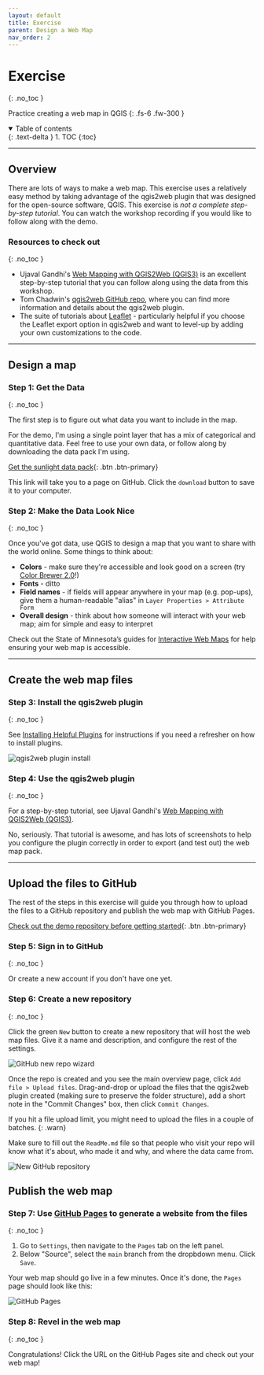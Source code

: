 ```yaml
---
layout: default
title: Exercise
parent: Design a Web Map
nav_order: 2
---
```


# Exercise
{: .no_toc }

Practice creating a web map in QGIS
{: .fs-6 .fw-300 }

<details open markdown="block">
  <summary>
    Table of contents
  </summary>
  {: .text-delta }
1. TOC
{:toc}
</details>

---

## Overview

There are lots of ways to make a web map. This exercise uses a relatively easy method by taking advantage of the  qgis2web plugin that was designed for the open-source software, QGIS. This exercise is *not a complete step-by-step tutorial*. You can watch the workshop recording if you would like to follow along with the demo.

### Resources to check out
{: .no_toc }

* Ujaval Gandhi's [Web Mapping with QGIS2Web (QGIS3)](https://www.qgistutorials.com/en/docs/3/web_mapping_with_qgis2web.html) is an excellent step-by-step tutorial that you can follow along using the data from this workshop.
* Tom Chadwin's [qgis2web GitHub repo](https://github.com/tomchadwin/qgis2web), where you can find more information and details about the qgis2web plugin.
* The suite of tutorials about [Leaflet](https://leafletjs.com) - particularly helpful if you choose the Leaflet export option in qgis2web and want to level-up by adding your own customizations to the code.

---
## Design a map

### Step 1: Get the Data
{: .no_toc }

The first step is to figure out what data you want to include in the map.

For the demo, I'm using a single point layer that has a mix of categorical and quantitative data. Feel free to use your own data, or follow along by downloading the data pack I'm using.

[Get the sunlight data pack](https://github.com/umass-gis/workshops/blob/main/content/web-map/data/sunlight_datapack.zip){: .btn .btn-primary}

This link will take you to a page on GitHub. Click the `download` button to save it to your computer.

### Step 2: Make the Data Look Nice
{: .no_toc }

Once you've got data, use QGIS to design a map that you want to share with the world online. Some things to think about:
* **Colors** - make sure they're accessible and look good on a screen (try [Color Brewer 2.0](https://colorbrewer2.org)!)
* **Fonts** - ditto
* **Field names** - if fields will appear anywhere in your map (e.g. pop-ups), give them a human-readable "alias" in `Layer Properties > Attribute Form`
* **Overall design** - think about how someone will interact with your web map; aim for simple and easy to interpret

Check out the State of Minnesota’s guides for [Interactive Web Maps](https://mn.gov/mnit/about-mnit/accessibility/maps/web.jsp) for help ensuring your web map is accessible.

---
## Create the web map files

### Step 3: Install the qgis2web plugin
{: .no_toc }

See [Installing Helpful Plugins](https://umass-gis.github.io/workshops/content/basics-qgis/getting-started.html#install-helpful-plugins) for instructions if you need a refresher on how to install plugins.

![qgis2web plugin install](media/qgis2web.png "QGIS plugins panel, searching for the qgis2web plugin")

### Step 4: Use the qgis2web plugin
{: .no_toc }

For a step-by-step tutorial, see Ujaval Gandhi's [Web Mapping with QGIS2Web (QGIS3)](https://www.qgistutorials.com/en/docs/3/web_mapping_with_qgis2web.html).

No, seriously. That tutorial is awesome, and has lots of screenshots to help you configure the plugin correctly in order to export (and test out) the web map pack.

---
## Upload the files to GitHub

The rest of the steps in this exercise will guide you through how to upload the files to a GitHub repository and publish the web map with GitHub Pages.

[Check out the demo repository before getting started](https://github.com/rmseifried/sunlight-in-the-us){: .btn .btn-primary}

### Step 5: Sign in to GitHub
{: .no_toc }

Or create a new account if you don't have one yet.

### Step 6: Create a new repository
{: .no_toc }

Click the green `New` button to create a new repository that will host the web map files. Give it a name and description, and configure the rest of the settings.

![GitHub new repo wizard](media/github-create-new-repo.png "Creating a new GitHub repository")

Once the repo is created and you see the main overview page, click `Add file > Upload files`. Drag-and-drop or upload the files that the qgis2web plugin created (making sure to preserve the folder structure), add a short note in the "Commit Changes" box, then click `Commit Changes`.

If you hit a file upload limit, you might need to upload the files in a couple of batches.
{: .warn}

Make sure to fill out the `ReadMe.md` file so that people who visit your repo will know what it's about, who made it and why, and where the data came from.

![New GitHub repository](media/github-repo.png "New GitHub repository with files uploaded and a ReadMe partially filled out")

## Publish the web map

### Step 7: Use [GitHub Pages](https://pages.github.com) to generate a website from the files
{: .no_toc }

1. Go to `Settings`, then navigate to the `Pages` tab on the left panel.
1. Below "Source", select the `main` branch from the dropbdown menu. Click `Save`.

Your web map should go live in a few minutes. Once it's done, the `Pages` page should look like this:

![GitHub Pages](media/github-pages-done.png "Pages menu in a GitHub repository")

### Step 8: Revel in the web map
{: .no_toc }

Congratulations! Click the URL on the GitHub Pages site and check out your web map!
